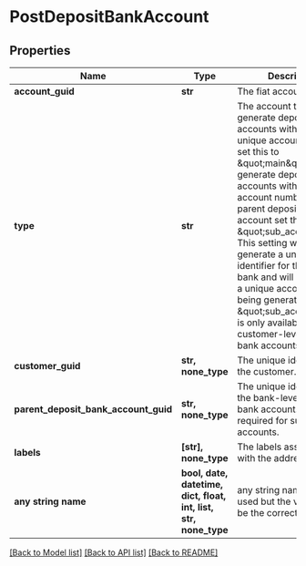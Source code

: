 # PostDepositBankAccount


## Properties
Name | Type | Description | Notes
------------ | ------------- | ------------- | -------------
**account_guid** | **str** | The fiat account guid. | 
**type** | **str** | The account type. To generate deposit bank accounts with their own unique account number set this to \&quot;main\&quot;. To generate deposit bank accounts with the same account number as the parent deposit bank account set this to \&quot;sub_account\&quot;. This setting will only generate a unique identifier for the deposit bank and will not result in a unique account number being generated. \&quot;sub_account\&quot; is only  available for customer-level deposit bank accounts. | [optional] 
**customer_guid** | **str, none_type** | The unique identifier for the customer. | [optional] 
**parent_deposit_bank_account_guid** | **str, none_type** | The unique identifier for the bank-level deposit bank account. This is only required for sub-accounts. | [optional] 
**labels** | **[str], none_type** | The labels associated with the address. | [optional] 
**any string name** | **bool, date, datetime, dict, float, int, list, str, none_type** | any string name can be used but the value must be the correct type | [optional]

[[Back to Model list]](../README.md#documentation-for-models) [[Back to API list]](../README.md#documentation-for-api-endpoints) [[Back to README]](../README.md)


